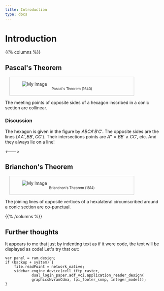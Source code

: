 ```yaml
---
title: Introduction
type: docs
---
```


# Introduction 

{{% columns %}}
## Pascal's Theorem 

<div style=" margin: 1em; max-width: 80%; border: 1px solid #ccc; padding: 0.0em;">
  <figure>
    <img src="/images/pascalThm.png"  alt="My Image">
      <figcaption style="text-align: center; font-size: 0.8em;">Pascal's Theorem (1640)</figcaption>
  </figure>
</div>

<div>
<p>The meeting points of opposite sides of a hexagon inscribed in a conic section are collinear. </p>
</div>

### Discussion
The hexagon is given in the figure by $ABCA'B'C'$. The opposite sides are the lines $\{AA',BB',CC'\}$. Their intersections points are $A'' = BB' \wedge CC'$, etc. And they always lie on a line!

<--->

## Brianchon's Theorem

<div style="margin: 1em; max-width: 80%; border: 1px solid #ccc; padding: 0.0em;">
  <figure>
    <img src="/images/brianchonThm.png"  alt="My Image">
    <figcaption style="text-align: center; font-size: 0.8em;">Brianchon's Theorem (1814)</figcaption>
  </figure>
</div>
The joining lines of opposite vertices of a hexalateral circumscribed around a conic section are co-punctual.

{{% /columns %}}


## Further thoughts

It appears to me that just by indenting text as if it were code, the text will be displayed as code! Let's try that out:

    var panel = ram_design;
    if (backup + system) {
        file.readPoint = network_native;
        sidebar_engine_device(cell_tftp_raster,
                dual_login_paper.adf_vci.application_reader_design(
                graphicsNvramCdma, lpi_footer_snmp, integer_model));
    }

